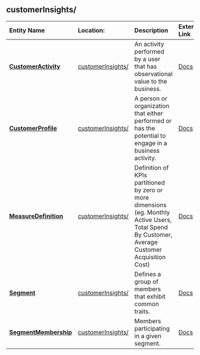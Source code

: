 ## customerInsights/
| Entity Name | Location: | Description | External Link |
|:--- |:--- |:--- |:--- |
|[**CustomerActivity**](https://github.com/Microsoft/CDM/blob/experimental/schemaDocuments/core/applicationCommon/foundationCommon/crmCommon/solutions/customerInsights/CustomerActivity.cdm.json)|[customerInsights/](https://github.com/Microsoft/CDM/blob/experimental/schemaDocuments/core/applicationCommon/foundationCommon/crmCommon/solutions/customerInsights/)|An activity performed by a user that has observational value to the business.|[Docs](https://docs.microsoft.com/en-us/dynamics365/customer-engagement/developer/entities/CustomerActivity)|
|[**CustomerProfile**](https://github.com/Microsoft/CDM/blob/experimental/schemaDocuments/core/applicationCommon/foundationCommon/crmCommon/solutions/customerInsights/CustomerProfile.cdm.json)|[customerInsights/](https://github.com/Microsoft/CDM/blob/experimental/schemaDocuments/core/applicationCommon/foundationCommon/crmCommon/solutions/customerInsights/)|A person or organization that either performed or has the potential to engage in a business activity. |[Docs](https://docs.microsoft.com/en-us/dynamics365/customer-engagement/developer/entities/CustomerProfile)|
|[**MeasureDefinition**](https://github.com/Microsoft/CDM/blob/experimental/schemaDocuments/core/applicationCommon/foundationCommon/crmCommon/solutions/customerInsights/MeasureDefinition.cdm.json)|[customerInsights/](https://github.com/Microsoft/CDM/blob/experimental/schemaDocuments/core/applicationCommon/foundationCommon/crmCommon/solutions/customerInsights/)|Definition of KPIs partitioned by zero or more dimensions (eg. Monthly Active Users, Total Spend By Customer, Average Customer Acquisition Cost)|[Docs](https://docs.microsoft.com/en-us/dynamics365/customer-engagement/developer/entities/MeasureDefinition)|
|[**Segment**](https://github.com/Microsoft/CDM/blob/experimental/schemaDocuments/core/applicationCommon/foundationCommon/crmCommon/solutions/customerInsights/Segment.cdm.json)|[customerInsights/](https://github.com/Microsoft/CDM/blob/experimental/schemaDocuments/core/applicationCommon/foundationCommon/crmCommon/solutions/customerInsights/)|Defines a group of members  that exhibit common traits.|[Docs](https://docs.microsoft.com/en-us/dynamics365/customer-engagement/developer/entities/Segment)|
|[**SegmentMembership**](https://github.com/Microsoft/CDM/blob/experimental/schemaDocuments/core/applicationCommon/foundationCommon/crmCommon/solutions/customerInsights/SegmentMembership.cdm.json)|[customerInsights/](https://github.com/Microsoft/CDM/blob/experimental/schemaDocuments/core/applicationCommon/foundationCommon/crmCommon/solutions/customerInsights/)|Members participating in a given segment.|[Docs](https://docs.microsoft.com/en-us/dynamics365/customer-engagement/developer/entities/SegmentMembership)|
